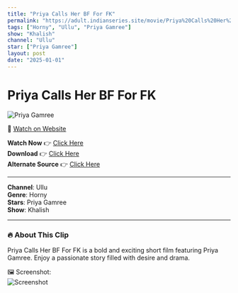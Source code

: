 ```yaml
---
title: "Priya Calls Her BF For FK"
permalink: "https://adult.indianseries.site/movie/Priya%20Calls%20Her%20BF%20For%20FK"
tags: ["Horny", "Ullu", "Priya Gamree"]
show: "Khalish"
channel: "Ullu"
star: ["Priya Gamree"]
layout: post
date: "2025-01-01"
---
```


# Priya Calls Her BF For FK

![Priya Gamree](https://shorts.desisins.com/wp-content/uploads/2024/05/Priya-Calls-Her-BF-for-Fk-Ullu-Khalish-DesiSins.com_.jpg)

🔗 [Watch on Website](https://adult.indianseries.site/movie/Priya%20Calls%20Her%20BF%20For%20FK)

**Watch Now** 👉 [Click Here](https://adult.indianseries.site/movie/Priya%20Calls%20Her%20BF%20For%20FK)  
**Download** 👉 [Click Here](https://adult.indianseries.site/movie/Priya%20Calls%20Her%20BF%20For%20FK)  
**Alternate Source** 👉 [Click Here](https://adult.indianseries.site/movie/Priya%20Calls%20Her%20BF%20For%20FK)

---

**Channel**: Ullu  
**Genre**: Horny  
**Stars**: Priya Gamree  
**Show**: Khalish

---

### 🔥 About This Clip

Priya Calls Her BF For FK is a bold and exciting short film featuring Priya Gamree. Enjoy a passionate story filled with desire and drama.
 
🖼️ Screenshot:  
![Screenshot](https://shorts.desisins.com/wp-content/uploads/2024/05/Priya-Calls-Her-BF-for-Fk-Ullu-Khalish-DesiSins.com_.jpg)
